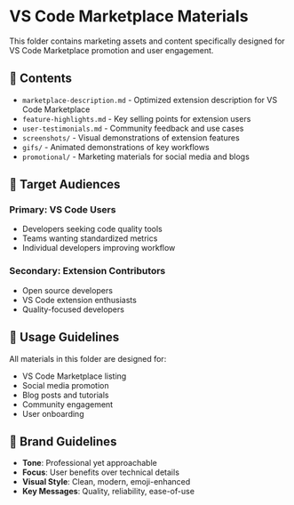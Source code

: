<!-- 
VS Code Code Counter Extension

Copyright (c) 2025 DelightfulGames
Licensed under the MIT License

Repository: https://github.com/DelightfulGames/vscode-code-counter
Marketplace: https://marketplace.visualstudio.com/items?itemName=DelightfulGames.vscode-code-counter
-->
# VS Code Marketplace Materials

This folder contains marketing assets and content specifically designed for VS Code Marketplace promotion and user engagement.

## 📂 Contents

- `marketplace-description.md` - Optimized extension description for VS Code Marketplace
- `feature-highlights.md` - Key selling points for extension users
- `user-testimonials.md` - Community feedback and use cases
- `screenshots/` - Visual demonstrations of extension features
- `gifs/` - Animated demonstrations of key workflows
- `promotional/` - Marketing materials for social media and blogs

## 🎯 Target Audiences

### **Primary: VS Code Users**
- Developers seeking code quality tools
- Teams wanting standardized metrics
- Individual developers improving workflow

### **Secondary: Extension Contributors**  
- Open source developers
- VS Code extension enthusiasts
- Quality-focused developers

## 📝 Usage Guidelines

All materials in this folder are designed for:
- VS Code Marketplace listing
- Social media promotion
- Blog posts and tutorials
- Community engagement
- User onboarding

## 🎨 Brand Guidelines

- **Tone**: Professional yet approachable
- **Focus**: User benefits over technical details
- **Visual Style**: Clean, modern, emoji-enhanced
- **Key Messages**: Quality, reliability, ease-of-use